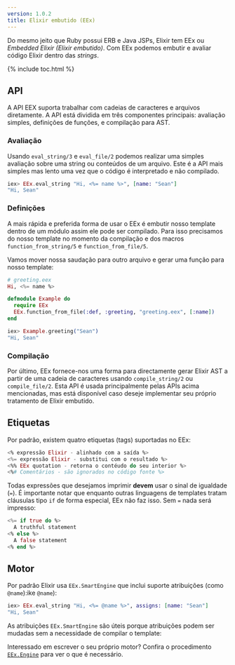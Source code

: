 ```yaml
---
version: 1.0.2
title: Elixir embutido (EEx)
---
```


Do mesmo jeito que Ruby possui ERB e Java JSPs, Elixir tem EEx ou *Embedded Elixir (Elixir embutido)*. Com EEx podemos embutir e avaliar código Elixir dentro das *strings*.

{% include toc.html %}

## API

A API EEX suporta trabalhar com cadeias de caracteres e arquivos diretamente. A API está dividida em três componentes principais: avaliação simples, definições de funções, e compilação para AST.

### Avaliação

Usando `eval_string/3` e `eval_file/2` podemos realizar uma simples avaliação sobre uma string ou conteúdos de um arquivo. Este é a API mais simples mas lento uma vez que o código é interpretado e não compilado.

```elixir
iex> EEx.eval_string "Hi, <%= name %>", [name: "Sean"]
"Hi, Sean"
```

### Definições

A mais rápida e preferida forma de usar o EEx é embutir nosso template dentro de um módulo assim ele pode ser compilado. Para isso precisamos do nosso template no momento da compilação e dos macros `function_from_string/5` e `function_from_file/5`.

Vamos mover nossa saudação para outro arquivo e gerar uma função para nosso template:

```elixir
# greeting.eex
Hi, <%= name %>

defmodule Example do
  require EEx
  EEx.function_from_file(:def, :greeting, "greeting.eex", [:name])
end

iex> Example.greeting("Sean")
"Hi, Sean"
```

### Compilação

Por último, EEx fornece-nos uma forma para directamente gerar Elixir AST a partir de uma cadeia de caracteres usando `compile_string/2` ou `compile_file/2`. Esta API é usada principalmente pelas APIs acima mencionadas, mas está disponível caso deseje implementar seu próprio tratamento de Elixir embutido.

## Etiquetas

Por padrão, existem quatro etiquetas (tags) suportadas no EEx:

```elixir
<% expressão Elixir - alinhado com a saída %>
<%= expressão Elixir - substitui com o resultado %>
<%% EEx quotation - retorna o contéudo do seu interior %>
<%# Comentários - são ignorados no código fonte %>
```

Todas expressões que desejamos imprimir __devem__ usar o sinal de igualdade (`=`). É importante notar que enquanto outras linguagens de templates tratam cláusulas tipo `if` de forma especial, EEx não faz isso. Sem `=` nada será impresso:

```elixir
<%= if true do %>
  A truthful statement
<% else %>
  A false statement
<% end %>
```

## Motor

Por padrão Elixir usa `EEx.SmartEngine` que inclui suporte atribuições (como `@name`):ike `@name`):

```elixir
iex> EEx.eval_string "Hi, <%= @name %>", assigns: [name: "Sean"]
"Hi, Sean"
```

As atribuições `EEx.SmartEngine` são úteis porque atribuições podem ser mudadas sem a necessidade de compilar o template:

Interessado em escrever o seu próprio motor?  Confira o procedimento [`EEx.Engine`](https://hexdocs.pm/eex/EEx.Engine.html) para ver o que é necessário.
